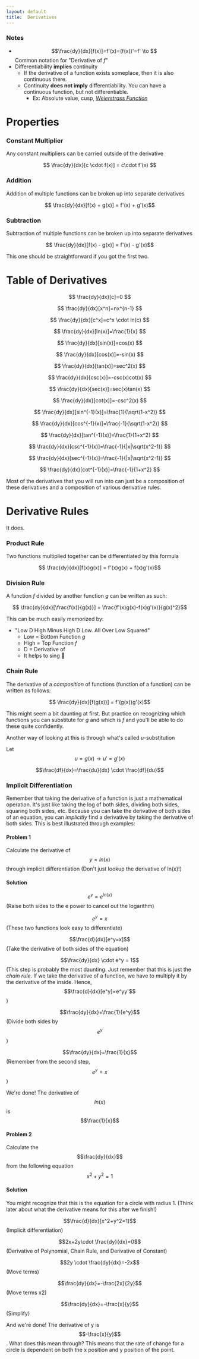 ```yaml
---
layout: default
title:  Derivatives
---
```

### Notes
-   $$\frac{dy}{dx}[f(x)]=f'(x)=(f(x))'=f' \to $$ Common notation for "Derivative of *f*"
-   Differentiability **implies** continuity
    -   If the derivative of a function exists someplace, then it is also continuous there.
    -   Continuity **does not imply** differentiability. You can have a continuous function, but not differentiable.
        -   Ex: Absolute value, cusp, [*Weierstrass Function*](https://en.wikipedia.org/wiki/Weierstrass_function "Wow...")

# Properties
### Constant Multiplier
Any constant multipliers can be carried outside of the derivative

$$ \frac{dy}{dx}[c \cdot f(x)] = c\cdot f'(x) $$

### Addition
Addition of multiple functions can be broken up into separate derivatives

$$ \frac{dy}{dx}[f(x) + g(x)] = f'(x) + g'(x)$$

### Subtraction
Subtraction of multiple functions can be broken up into separate derivatives

$$ \frac{dy}{dx}[f(x) - g(x)] = f'(x) - g'(x)$$

This one should be straightforward if you got the first two.

# Table of Derivatives

$$ \frac{dy}{dx}[c]=0 $$

$$ \frac{dy}{dx}[x^n]=nx^{n-1} $$

$$ \frac{dy}{dx}[c^x]=c^x \cdot ln(c) $$

$$ \frac{dy}{dx}[ln(x)]=\frac{1}{x} $$

$$ \frac{dy}{dx}[sin(x)]=cos(x) $$

$$ \frac{dy}{dx}[cos(x)]=-sin(x) $$

$$ \frac{dy}{dx}[tan(x)]=sec^2(x) $$

$$ \frac{dy}{dx}[csc(x)]=-csc(x)cot(x) $$

$$ \frac{dy}{dx}[sec(x)]=sec(x)tan(x) $$

$$ \frac{dy}{dx}[cot(x)]=-csc^2(x) $$

$$ \frac{dy}{dx}[sin^{-1}(x)]=\frac{1}{\sqrt(1-x^2)} $$

$$ \frac{dy}{dx}[cos^{-1}(x)]=\frac{-1}{\sqrt(1-x^2)} $$

$$ \frac{dy}{dx}[tan^{-1}(x)]=\frac{1}{1+x^2} $$

$$ \frac{dy}{dx}[csc^{-1}(x)]=\frac{-1}{|x|\sqrt(x^2-1)} $$

$$ \frac{dy}{dx}[sec^{-1}(x)]=\frac{-1}{|x|\sqrt(x^2-1)} $$

$$ \frac{dy}{dx}[cot^{-1}(x)]=\frac{-1}{1+x^2} $$

Most of the derivatives that you will run into can just be a composition of these derivatives and a composition of various derivative rules.

# Derivative Rules
It does.

### Product Rule
Two functions multiplied together can be differentiated by this formula

$$ \frac{dy}{dx}[f(x)g(x)] = f'(x)g(x) + f(x)g'(x)$$

### Division Rule
A function *f* divided by another function *g* can be written as such:

$$ \frac{dy}{dx}[\frac{f(x)}{g(x)}] = \frac{f'(x)g(x)-f(x)g'(x)}{g(x)^2}$$

This can be much easily memorized by:
-   "Low D High Minus High D Low. All Over Low Squared"
    -   Low = Bottom Function *g*
    -   High = Top Function *f*
    -   D = Derivative of
    -   It helps to sing :musical_note:

### Chain Rule
The derivative of a *composition* of functions (function of a function) can be written as follows:

$$ \frac{dy}{dx}[f(g(x))] = f'(g(x))g'(x)$$

This might seem a bit daunting at first. But practice on recognizing which functions you can substitute for *g* and which is *f* and you'll be able to do these quite confidently.

Another way of looking at this is through what's called *u*-substitution

Let $$u=g(x) \to u'=g'(x)$$

$$\frac{df}{dx}=\frac{du}{dx} \cdot \frac{df}{du}$$

### Implicit Differentiation
Remember that taking the derivative of a function is just a mathematical operation. It's just like taking the log of both sides, dividing both sides, squaring both sides, etc. Because you can take the derivative of both sides of an equation, you can *implicitly* find a derivative by taking the derivative of both sides. This is best illustrated through examples:

#### Problem 1
Calculate the derivative of $$y=ln(x)$$ through implicit differentiation (Don't just lookup the derivative of ln(x)!)

#### Solution

$$e^y=e^{ln(x)}$$ (Raise both sides to the e power to cancel out the logarithm)

$$e^y=x$$ (These two functions look easy to differentiate)

$$\frac{d}{dx}[e^y=x]$$ (Take the derivative of both sides of the equation)

$$\frac{dy}{dx} \cdot e^y = 1$$ (This step is probably the most daunting. Just remember that this is just the *chain rule*. If we take the derivative of a function, we have to multiply it by the derivative of the inside. Hence, $$\frac{d}{dx}[e^y]=e^yy'$$)

$$\frac{dy}{dx}=\frac{1}{e^y}$$ (Divide both sides by $$e^y$$)

$$\frac{dy}{dx}=\frac{1}{x}$$ (Remember from the second step, $$e^y=x$$)

We're done! The derivative of $$ln(x)$$ is $$\frac{1}{x}$$

#### Problem 2
Calculate the $$\frac{dy}{dx}$$ from the following equation $$x^2+y^2=1$$

#### Solution
You might recognize that this is the equation for a circle with radius 1. (Think later about what the derivative means for this after we finish!)

$$\frac{d}{dx}[x^2+y^2=1]$$ (Implicit differentiation)

$$2x+2y\cdot \frac{dy}{dx}=0$$ (Derivative of Polynomial, Chain Rule, and Derivative of Constant)

$$2y \cdot \frac{dy}{dx}=-2x$$ (Move terms)

$$\frac{dy}{dx}=-\frac{2x}{2y}$$ (Move terms x2)

$$\frac{dy}{dx}=-\frac{x}{y}$$ (Simplify)

And we're done! The derivative of y is $$-\frac{x}{y}$$. What does this mean through? This means that the rate of change for a circle is dependent on both the x position and y position of the point.

